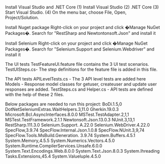 

Install Visual Studio and .NET Core
(1) Install Visual Studio
(2) .NET Core
(3) Start Visual Studio.
(4) On the menu bar, choose File, Open, Project/Solution.

Install Nuget package
Right-click on your project and click �Manage NuGet Packages�.
Search for "RestSharp and Newtontonsoft.Json" and install it

Install Selenium
Right-click on your project and click �Manage NuGet Packages�.
Search for "Selenium.Support and Selenium.Webdriver" and install it

The UI tests
TestFeatureUI.feature file contains the 3 UI test scenarios.
TestUISteps.cs- The step definitions for the feature file is added in this file. 

The API tests
APILevelTests.cs - The 3 API level tests are added here
Models - Response model classes for getuser, createuser and update user responses are added. 
TestSteps.cs and Helper.cs - API tests are defined with the help of these 2 files. 

Below packages are needed to run this project:
BoDi.1.5,0
DotNetSeleniumExtras.WaitHelpers.3,11.0
Gherkin.19.0.3
Microsoft.Bcl.AsyncInterfaces.8.0.0
MSTest.TestAdapter.2,1,1
MSTest.TestFramework.2.1.1
Newtonsoft.Json.13.0.3
NUnit.3,13,1
RestSharp.111.3.0
Selenium.Support. A.22.0
Selenium.WebDriver.4.22.0
SpecFlow,3.9.74
SpecFlow.Internal.Json.1.0.8
SpecFlow.NUnit.3,9,74
SpecFlow.Tools.MsBuild.Generation. 3.9.74
System.Buffers.4.5.1
System.Memory,4.5.5
System.Numerics.Vectors.4.5.0
System.Runtime.CompilerServices.Unsafe.6.0.0
System.Text.Encodings.Web.8.0.0
System.Text.Json.8.0.3
System.Ihreading Tasks.Extensions,45.4
System.Valueluple.4.5.0
